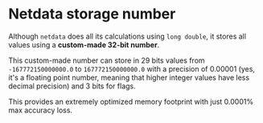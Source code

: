 <!--
title: "Netdata storage number"
custom_edit_url: https://github.com/netdata/netdata/edit/master/libnetdata/storage_number/README.md
sidebar_label: "Storage number"
learn_status: "Published"
learn_topic_type: "Tasks"
learn_rel_path: "Developers/libnetdata libraries"
-->

# Netdata storage number

Although `netdata` does all its calculations using `long double`, it stores all values using
a **custom-made 32-bit number**.

This custom-made number can store in 29 bits values from `-167772150000000.0` to  `167772150000000.0`
with a precision of 0.00001 (yes, it's a floating point number, meaning that higher integer values
have less decimal precision) and 3 bits for flags.

This provides an extremely optimized memory footprint with just 0.0001% max accuracy loss.


